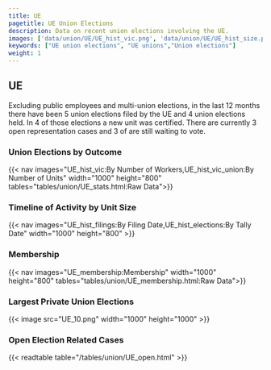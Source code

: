 ```yaml
---
title: UE
pagetitle: UE Union Elections
description: Data on recent union elections involving the UE.
images: ['data/union/UE/UE_hist_vic.png', 'data/union/UE/UE_hist_size.png', 'data/union/UE/UE_10.png']
keywords: ["UE union elections", "UE unions","Union elections"]
weight: 1
---
```

##  UE

Excluding public employees and multi-union elections, in the last 12 months there have been 5 union elections filed by the UE and 4 union elections held. In 4 of those elections a new unit was certified. There are currently 3 open representation cases and 3 of are still waiting to vote.

### Union Elections by Outcome
{{< nav images="UE_hist_vic:By Number of Workers,UE_hist_vic_union:By Number of Units" width="1000" height="800" tables="tables/union/UE_stats.html:Raw Data">}}

### Timeline of Activity by Unit Size
{{< nav images="UE_hist_filings:By Filing Date,UE_hist_elections:By Tally Date" width="1000" height="800" >}}

### Membership
{{< nav images="UE_membership:Membership" width="1000" height="800" tables="tables/union/UE_membership.html:Raw Data">}}

### Largest Private Union Elections
{{< image src="UE_10.png" width="1000" height="1000"  >}}

### Open Election Related Cases
{{< readtable table="/tables/union/UE_open.html" >}}

